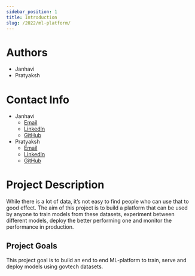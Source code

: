 ```yaml
---
sidebar_position: 1
title: Introduction
slug: /2022/ml-platform/
---
```


<!--

-->

# Authors
- Janhavi
- Pratyaksh 

# Contact Info
- Janhavi
    - [Email](mailto:landejanhavi23@gmail.com)
    - [LinkedIn](https://www.linkedin.com/in/janhavi12)
    - [GitHub](https://github.com/janhavilande)
- Pratyaksh
    - [Email]()
    - [LinkedIn]()
    - [GitHub]()


# Project Description
While there is a lot of data, it’s not easy to find people who can use that to good effect. The aim of this project is to build a platform that can be used by anyone to train models from these datasets, experiment between different models, deploy the better performing one and monitor the performance in production.

## Project Goals
This project goal is to build an end to end ML-platform to train, serve and deploy models using govtech datasets.
